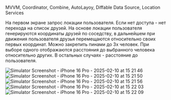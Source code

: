 MVVM, Coordinator, Combine, AutoLayoy, Diffable Data Source, Location Services

На первом экране запрос локации пользователя. Если нет доступа - нет перехода на список друзей.
На основе локации пользователя генерируются координаты друзей по соседству, в дальнейшем при движения пользователя друзья перемещаются относительно своих первых координат.
Можно закрепить пинами до 3х человек. При выборе одного отображаются расстояния до выбранного человека относительно других. В остальных случаях - расстояние до пользователя.

![Simulator Screenshot - iPhone 16 Pro - 2025-02-10 at 15 21 46](https://github.com/user-attachments/assets/7442774d-5ed8-4552-9654-36319119b929)
![Simulator Screenshot - iPhone 16 Pro - 2025-02-10 at 15 21 50](https://github.com/user-attachments/assets/6cceda4c-5a26-4576-8d13-dfd2ca05b791)
![Simulator Screenshot - iPhone 16 Pro - 2025-02-10 at 15 21 56](https://github.com/user-attachments/assets/13f60bc4-d344-4506-b9c8-0d8260190604)
![Simulator Screenshot - iPhone 16 Pro - 2025-02-10 at 15 22 03](https://github.com/user-attachments/assets/fe796ddb-b2a4-4216-b958-5cea77f5ea2d)
![Simulator Screenshot - iPhone 16 Pro - 2025-02-10 at 15 22 09](https://github.com/user-attachments/assets/6ba40385-9de4-4745-8806-0b9b4f24e44f)

